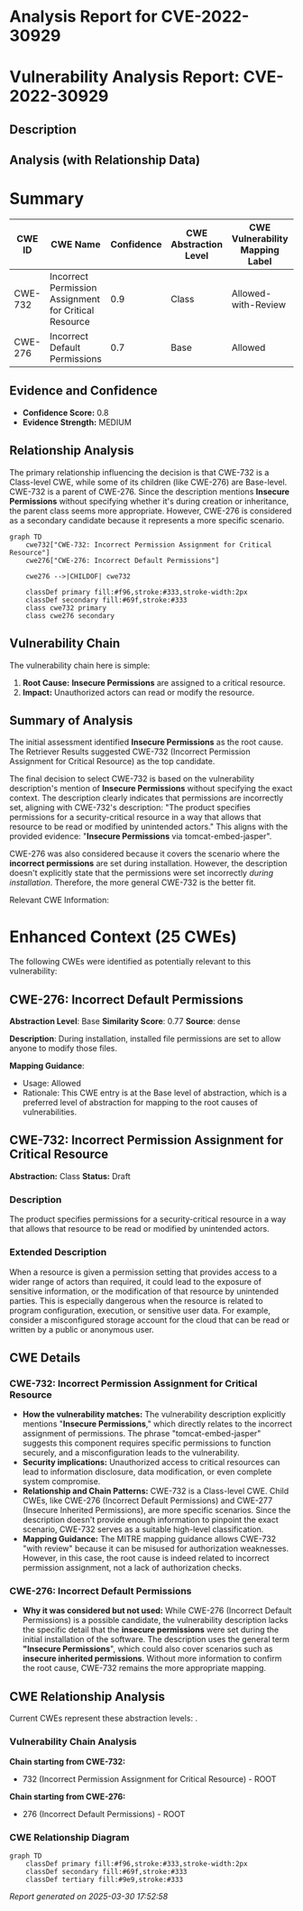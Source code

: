 # Analysis Report for CVE-2022-30929

# Vulnerability Analysis Report: CVE-2022-30929

## Description



## Analysis (with Relationship Data)

# Summary
| CWE ID | CWE Name | Confidence | CWE Abstraction Level | CWE Vulnerability Mapping Label | CWE-Vulnerability Mapping Notes |
|---|---|---|---|---|---|
| CWE-732 | Incorrect Permission Assignment for Critical Resource | 0.9 | Class | Allowed-with-Review | Primary CWE |
| CWE-276 | Incorrect Default Permissions | 0.7 | Base | Allowed | Secondary Candidate |

## Evidence and Confidence

*   **Confidence Score:** 0.8
*   **Evidence Strength:** MEDIUM

## Relationship Analysis
The primary relationship influencing the decision is that CWE-732 is a Class-level CWE, while some of its children (like CWE-276) are Base-level. CWE-732 is a parent of CWE-276. Since the description mentions **Insecure Permissions** without specifying whether it's during creation or inheritance, the parent class seems more appropriate. However, CWE-276 is considered as a secondary candidate because it represents a more specific scenario.

```mermaid
graph TD
    cwe732["CWE-732: Incorrect Permission Assignment for Critical Resource"]
    cwe276["CWE-276: Incorrect Default Permissions"]
    
    cwe276 -->|CHILDOF| cwe732
    
    classDef primary fill:#f96,stroke:#333,stroke-width:2px
    classDef secondary fill:#69f,stroke:#333
    class cwe732 primary
    class cwe276 secondary
```

## Vulnerability Chain
The vulnerability chain here is simple:
1.  **Root Cause:** **Insecure Permissions** are assigned to a critical resource.
2.  **Impact:** Unauthorized actors can read or modify the resource.

## Summary of Analysis
The initial assessment identified **Insecure Permissions** as the root cause. The Retriever Results suggested CWE-732 (Incorrect Permission Assignment for Critical Resource) as the top candidate.

The final decision to select CWE-732 is based on the vulnerability description's mention of **Insecure Permissions** without specifying the exact context. The description clearly indicates that permissions are incorrectly set, aligning with CWE-732's description: "The product specifies permissions for a security-critical resource in a way that allows that resource to be read or modified by unintended actors." This aligns with the provided evidence: "**Insecure Permissions** via tomcat-embed-jasper".

CWE-276 was also considered because it covers the scenario where the **incorrect permissions** are set during installation. However, the description doesn't explicitly state that the permissions were set incorrectly *during installation*. Therefore, the more general CWE-732 is the better fit.

Relevant CWE Information:

# Enhanced Context (25 CWEs)
The following CWEs were identified as potentially relevant to this vulnerability:

## CWE-276: Incorrect Default Permissions
**Abstraction Level**: Base
**Similarity Score**: 0.77
**Source**: dense

**Description**:
During installation, installed file permissions are set to allow anyone to modify those files.

**Mapping Guidance**:
- Usage: Allowed
- Rationale: This CWE entry is at the Base level of abstraction, which is a preferred level of abstraction for mapping to the root causes of vulnerabilities.

## CWE-732: Incorrect Permission Assignment for Critical Resource
**Abstraction:** Class
**Status:** Draft

### Description
The product specifies permissions for a security-critical resource in a way that allows that resource to be read or modified by unintended actors.

### Extended Description
When a resource is given a permission setting that provides access to a wider range of actors than required, it could lead to the exposure of sensitive information, or the modification of that resource by unintended parties. This is especially dangerous when the resource is related to program configuration, execution, or sensitive user data. For example, consider a misconfigured storage account for the cloud that can be read or written by a public or anonymous user.

## CWE Details

### CWE-732: Incorrect Permission Assignment for Critical Resource
*   **How the vulnerability matches:** The vulnerability description explicitly mentions "**Insecure Permissions**," which directly relates to the incorrect assignment of permissions. The phrase "tomcat-embed-jasper" suggests this component requires specific permissions to function securely, and a misconfiguration leads to the vulnerability.
*   **Security implications:** Unauthorized access to critical resources can lead to information disclosure, data modification, or even complete system compromise.
*   **Relationship and Chain Patterns:** CWE-732 is a Class-level CWE. Child CWEs, like CWE-276 (Incorrect Default Permissions) and CWE-277 (Insecure Inherited Permissions), are more specific scenarios. Since the description doesn't provide enough information to pinpoint the exact scenario, CWE-732 serves as a suitable high-level classification.
*   **Mapping Guidance:** The MITRE mapping guidance allows CWE-732 "with review" because it can be misused for authorization weaknesses. However, in this case, the root cause is indeed related to incorrect permission assignment, not a lack of authorization checks.

### CWE-276: Incorrect Default Permissions
*   **Why it was considered but not used:** While CWE-276 (Incorrect Default Permissions) is a possible candidate, the vulnerability description lacks the specific detail that the **insecure permissions** were set during the initial installation of the software. The description uses the general term **"Insecure Permissions**", which could also cover scenarios such as **insecure inherited permissions**. Without more information to confirm the root cause, CWE-732 remains the more appropriate mapping.


## CWE Relationship Analysis

Current CWEs represent these abstraction levels: .


### Vulnerability Chain Analysis

**Chain starting from CWE-732:**
- 732 (Incorrect Permission Assignment for Critical Resource) - ROOT


**Chain starting from CWE-276:**
- 276 (Incorrect Default Permissions) - ROOT



### CWE Relationship Diagram

```mermaid
graph TD
    classDef primary fill:#f96,stroke:#333,stroke-width:2px
    classDef secondary fill:#69f,stroke:#333
    classDef tertiary fill:#9e9,stroke:#333
```



*Report generated on 2025-03-30 17:52:58*
